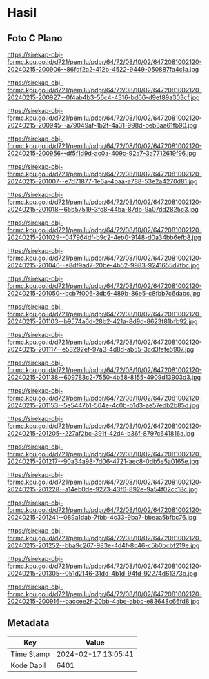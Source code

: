 # Hasil

## Foto C Plano

https://sirekap-obj-formc.kpu.go.id/d721/pemilu/pdpr/64/72/08/10/02/6472081002120-20240215-200906--86fdf2a2-412b-4522-9449-050887fa4c1a.jpg

https://sirekap-obj-formc.kpu.go.id/d721/pemilu/pdpr/64/72/08/10/02/6472081002120-20240215-200927--0f4ab4b3-56c4-4316-bd66-d9ef89a303cf.jpg

https://sirekap-obj-formc.kpu.go.id/d721/pemilu/pdpr/64/72/08/10/02/6472081002120-20240215-200945--a79049af-1b2f-4a31-998d-beb3aa61fb90.jpg

https://sirekap-obj-formc.kpu.go.id/d721/pemilu/pdpr/64/72/08/10/02/6472081002120-20240215-200956--df5f1d9d-ac0a-409c-92a7-3a7712619f96.jpg

https://sirekap-obj-formc.kpu.go.id/d721/pemilu/pdpr/64/72/08/10/02/6472081002120-20240215-201007--e7d71877-1e6a-4baa-a788-53e2a4270d81.jpg

https://sirekap-obj-formc.kpu.go.id/d721/pemilu/pdpr/64/72/08/10/02/6472081002120-20240215-201018--65b57519-3fc8-44ba-87db-9a07dd2825c3.jpg

https://sirekap-obj-formc.kpu.go.id/d721/pemilu/pdpr/64/72/08/10/02/6472081002120-20240215-201029--047964df-b9c2-4eb0-9148-d0a34bb6efb8.jpg

https://sirekap-obj-formc.kpu.go.id/d721/pemilu/pdpr/64/72/08/10/02/6472081002120-20240215-201040--e8df9ad7-20be-4b52-9983-9241655d7fbc.jpg

https://sirekap-obj-formc.kpu.go.id/d721/pemilu/pdpr/64/72/08/10/02/6472081002120-20240215-201050--bcb7f006-3db6-489b-86e5-c8fbb7c6dabc.jpg

https://sirekap-obj-formc.kpu.go.id/d721/pemilu/pdpr/64/72/08/10/02/6472081002120-20240215-201103--b9574a6d-28b2-421a-8d9d-8623f81bfb92.jpg

https://sirekap-obj-formc.kpu.go.id/d721/pemilu/pdpr/64/72/08/10/02/6472081002120-20240215-201117--e53292ef-97a3-4d8d-ab55-3cd3fefe5907.jpg

https://sirekap-obj-formc.kpu.go.id/d721/pemilu/pdpr/64/72/08/10/02/6472081002120-20240215-201138--609783c2-7550-4b58-8155-4909d13903d3.jpg

https://sirekap-obj-formc.kpu.go.id/d721/pemilu/pdpr/64/72/08/10/02/6472081002120-20240215-201153--5e5447b1-504e-4c0b-b1d3-ae57edb2b85d.jpg

https://sirekap-obj-formc.kpu.go.id/d721/pemilu/pdpr/64/72/08/10/02/6472081002120-20240215-201205--227af2bc-391f-42d4-b36f-8797c641816a.jpg

https://sirekap-obj-formc.kpu.go.id/d721/pemilu/pdpr/64/72/08/10/02/6472081002120-20240215-201217--90a34a98-7d06-4721-aec8-0db5e5a0165e.jpg

https://sirekap-obj-formc.kpu.go.id/d721/pemilu/pdpr/64/72/08/10/02/6472081002120-20240215-201228--a14eb0de-9273-43f6-892e-9a54f02cc18c.jpg

https://sirekap-obj-formc.kpu.go.id/d721/pemilu/pdpr/64/72/08/10/02/6472081002120-20240215-201241--089a1dab-7fbb-4c33-9ba7-bbeaa5bfbc76.jpg

https://sirekap-obj-formc.kpu.go.id/d721/pemilu/pdpr/64/72/08/10/02/6472081002120-20240215-201252--bba9c267-983e-4d4f-8c46-c5b0bcbf219e.jpg

https://sirekap-obj-formc.kpu.go.id/d721/pemilu/pdpr/64/72/08/10/02/6472081002120-20240215-201305--051d2146-31dd-4b1d-94fd-92274d61373b.jpg

https://sirekap-obj-formc.kpu.go.id/d721/pemilu/pdpr/64/72/08/10/02/6472081002120-20240215-200916--baccee2f-20bb-4abe-abbc-e83648c66fd8.jpg


## Metadata

| Key        | Value               |
| ---------- | ------------------- |
| Time Stamp | 2024-02-17 13:05:41 |
| Kode Dapil | 6401                |




